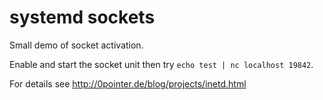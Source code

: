 # systemd sockets

Small demo of socket activation.

Enable and start the socket unit then try `echo test | nc localhost 19842`.

For details see http://0pointer.de/blog/projects/inetd.html

